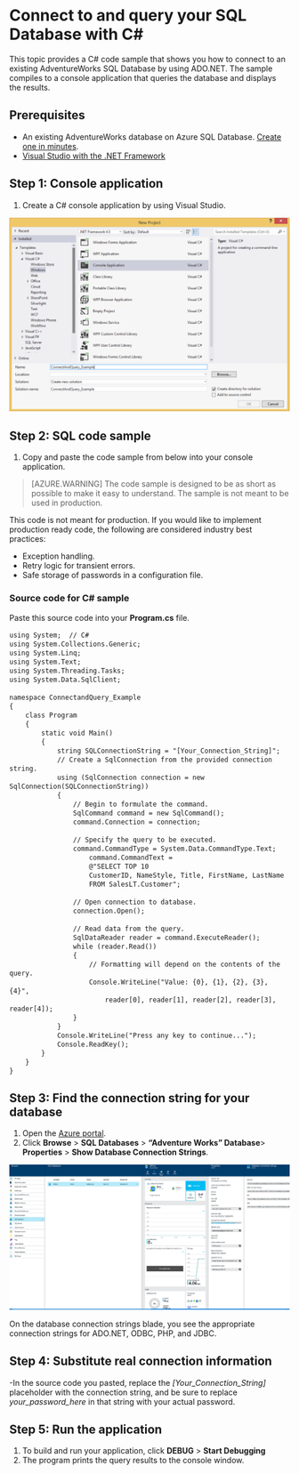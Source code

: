 
<properties 
	pageTitle="Connect to and query your SQL Database with C#" 
	description="Code sample for a C# client using ADO.NET to connect to and interact with the AdventureWorks database on the Azure SQL Database cloud service."
	services="sql-database" 
	documentationCenter="" 
	authors="ckarst" 
	manager="jeffreyg" 
	editor=""/>


<tags  wacn.date="" ms.service="sql-database" ms.date="04/14/2015" />


# Connect to and query your SQL Database with C&#x23;

This topic provides a C# code sample that shows you how to connect to an existing AdventureWorks SQL Database by using ADO.NET. The sample compiles to a console application that queries the database and displays the results.


## Prerequisites


- An existing AdventureWorks database on Azure SQL Database. [Create one in minutes](/documentation/articles/sql-database-get-started).
- [Visual Studio with the .NET Framework](https://www.visualstudio.com/zh-CN/visual-studio-homepage-vs.aspx)


## Step 1: Console application


1. Create a C# console application by using Visual Studio.


![Connect and query](./media/sql-database-connect-query/ConnectandQuery_VisualStudio.png)


## Step 2: SQL code sample


1. Copy and paste the code sample from below into your console application.


> [AZURE.WARNING] The code sample is designed to be as short as possible to make it easy to understand. The sample is not meant to be used in production.


This code is not meant for production. If you would like to implement production ready code, the following are considered industry best practices:


- Exception handling.
- Retry logic for transient errors.
- Safe storage of passwords in a configuration file.



### Source code for C# sample


Paste this source code into your **Program.cs** file.


	using System;  // C#
	using System.Collections.Generic;
	using System.Linq;
	using System.Text;
	using System.Threading.Tasks;
	using System.Data.SqlClient;
	
	namespace ConnectandQuery_Example
	{
		class Program
		{
			static void Main()
			{
				string SQLConnectionString = "[Your_Connection_String]";
				// Create a SqlConnection from the provided connection string.
				using (SqlConnection connection = new SqlConnection(SQLConnectionString))
				{
					// Begin to formulate the command.
					SqlCommand command = new SqlCommand();
					command.Connection = connection;

					// Specify the query to be executed.
					command.CommandType = System.Data.CommandType.Text;
						command.CommandText =
						@"SELECT TOP 10
						CustomerID, NameStyle, Title, FirstName, LastName
						FROM SalesLT.Customer";

					// Open connection to database.
					connection.Open();

					// Read data from the query.
					SqlDataReader reader = command.ExecuteReader();
					while (reader.Read())
					{
						// Formatting will depend on the contents of the query.
						Console.WriteLine("Value: {0}, {1}, {2}, {3}, {4}",
							reader[0], reader[1], reader[2], reader[3], reader[4]);
					}
				}
				Console.WriteLine("Press any key to continue...");
				Console.ReadKey();
			}
		}
	}


## Step 3: Find the connection string for your database


1. Open the [Azure portal](https://manage.windowsazure.cn).
2. Click **Browse** > **SQL Databases** > **“Adventure Works” Database**> **Properties** > **Show Database Connection Strings**.


![Portal](.\media\sql-database-connect-query\ConnectandQuery_portal.png)


On the database connection strings blade, you see the appropriate connection strings for ADO.NET, ODBC, PHP, and JDBC.


## Step 4: Substitute real connection information


-In the source code you pasted, replace the *[Your_Connection_String]* placeholder with the connection string, and be sure to replace *your_password_here* in that string with your actual password.


## Step 5: Run the application


1. To build and run your application, click **DEBUG** > **Start Debugging**
2. The program prints the query results to the console window.
 